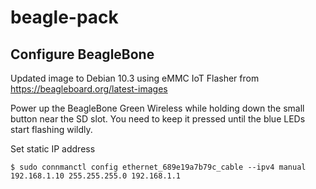 # beagle-pack

## Configure BeagleBone

Updated image to Debian 10.3 using eMMC IoT Flasher from https://beagleboard.org/latest-images

Power up the BeagleBone Green Wireless while holding down the small button near the SD slot. You need to keep it pressed until the blue LEDs start flashing wildly.

Set static IP address
```
$ sudo connmanctl config ethernet_689e19a7b79c_cable --ipv4 manual 192.168.1.10 255.255.255.0 192.168.1.1
```

